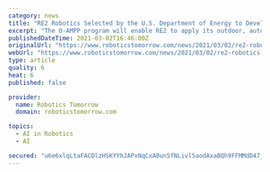 ```yaml
---
category: news
title: "RE2 Robotics Selected by the U.S. Department of Energy to Develop a Robotic Manipulation Solution for Solar Field Construction"
excerpt: "The O-AMPP program will enable RE2 to apply its outdoor, autonomous robotic technology, which uses state-of-the-art computer vision and machine-learning techniques, to the solar construction industry."
publishedDateTime: 2021-03-02T16:46:00Z
originalUrl: "https://www.roboticstomorrow.com/news/2021/03/02/re2-robotics-selected-by-the-us-department-of-energy-to-develop-a-robotic-manipulation-solution-for-solar-field-construction/16393/"
webUrl: "https://www.roboticstomorrow.com/news/2021/03/02/re2-robotics-selected-by-the-us-department-of-energy-to-develop-a-robotic-manipulation-solution-for-solar-field-construction/16393/"
type: article
quality: 6
heat: 6
published: false

provider:
  name: Robotics Tomorrow
  domain: roboticstomorrow.com

topics:
  - AI in Robotics
  - AI

secured: "u6e6xlqLtaFACDlzHSKYYhJAPxNqCxA0un5fNLivl5aodAxaBQh9FFMMdD47jEK2POCWaIqy8d1QBQd5VG4zQ2qXd5FCfZXDrDX2mOZ5aupT6vI8dO5TO9CZMHa9I7tMaZDr2xbUacfmP/vLStZGTD4NQ+5n5FbpA/IOR6+x/zns+NgWQ/FKfAykd6xztyoMZfLlIpi9B9r7M9x0vVfgguv/V65Y4Fke4fefXrxMA9LZqjfz/BKh9cyF4h7PvXQBRQQpNus6yrYNdsweRggE8UP9Bffx+gScXfK3/AuCnn/hz6j6x9VfDM2JQh3kQjiJWWDi0slf5fzlbUixBn8fyxmWJTi45Ci8IU2iTbLLZ4U=;EgpDC6P+VTJVXz3KbodtAQ=="
---
```



